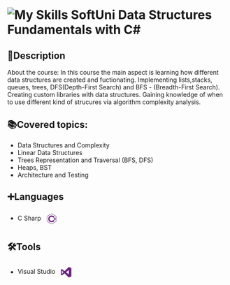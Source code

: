 # ![My Skills](https://skillicons.dev/icons?i=cs) SoftUni Data Structures Fundamentals with C#

## 🧾Description 
About the course:
In this course the main aspect is learning how different data structures are created and fuctionating. Implementing lists,stacks, queues, trees, DFS(Depth-First Search) and  BFS - (Breadth-First Search). Creating custom libraries with data structures. Gaining knowledge of when to use different kind of strucures via algorithm complexity analysis.

## 📚Covered topics:
- Data Structures and Complexity
- Linear Data Structures
- Trees Representation and Traversal (BFS, DFS)
- Heaps, BST
- Architecture and Testing

## ➕Languages
- C Sharp <img align="center" style="margin:0.5rem" src="https://github.com/devicons/devicon/blob/v2.15.1/icons/csharp/csharp-line.svg" width="25" height="25"/>


## 🛠️Tools
- Visual Studio <img align="center" style="margin:0.5rem" src="https://github.com/devicons/devicon/blob/v2.15.1/icons/visualstudio/visualstudio-plain.svg" width="25" height="25"/>
